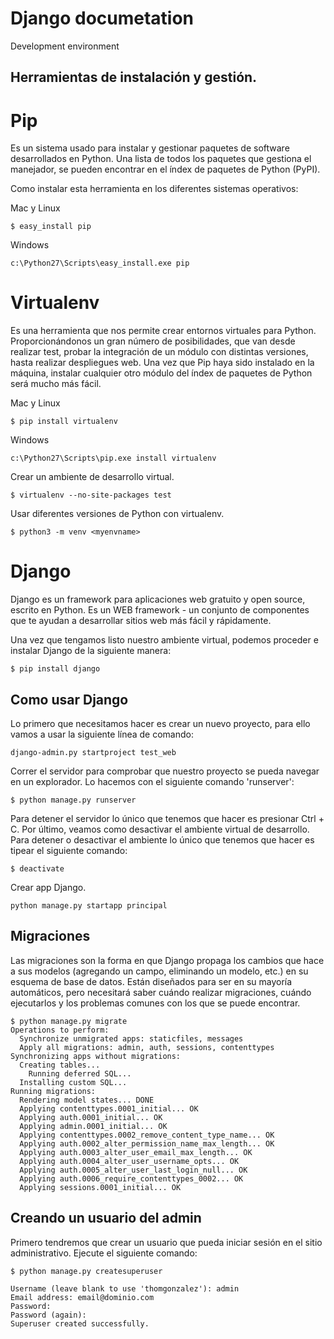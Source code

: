 # Django documetation
Development environment 

Herramientas de instalación y gestión.
--------------------------------------

# Pip
Es un sistema usado para instalar y gestionar paquetes de software desarrollados en Python. Una lista de todos los paquetes que gestiona el manejador, se pueden encontrar en el índex de paquetes de Python (PyPI). 

Como instalar esta herramienta en los diferentes sistemas operativos: 

Mac y Linux
```git
$ easy_install pip
```
Windows
```git
c:\Python27\Scripts\easy_install.exe pip
```

# Virtualenv
Es una herramienta que nos permite crear entornos virtuales para Python. Proporcionándonos un gran número de posibilidades, que van desde realizar test, probar la integración de un módulo con distintas versiones, hasta realizar despliegues web. 
Una vez que Pip haya sido instalado en la máquina, instalar cualquier otro módulo del índex de paquetes de Python será mucho más
fácil. 

Mac y Linux
```git
$ pip install virtualenv
```
Windows
```git
c:\Python27\Scripts\pip.exe install virtualenv
```
Crear un ambiente de desarrollo virtual.
```git
$ virtualenv --no-site-packages test
```
Usar diferentes versiones de Python con virtualenv.
```git
$ python3 -m venv <myenvname>
```
  
# Django
Django es un framework para aplicaciones web gratuito y open source, escrito en Python. Es un WEB framework - un conjunto de componentes que te ayudan a desarrollar sitios web más fácil y rápidamente.

Una vez que tengamos listo nuestro ambiente virtual, podemos proceder e instalar Django de la siguiente manera: 
```git
$ pip install django
```

Como usar Django
----------------
Lo primero que necesitamos hacer es crear un nuevo proyecto, para ello vamos a usar la siguiente línea de comando: 
```git
django-admin.py startproject test_web
```
Correr el servidor para comprobar que nuestro proyecto se pueda navegar en un explorador. Lo hacemos con el siguiente comando 'runserver': 
```git
$ python manage.py runserver
```

Para detener el servidor lo único que tenemos que hacer es presionar Ctrl + C. 
Por último, veamos como desactivar el ambiente virtual de desarrollo. Para detener o desactivar el ambiente lo único que tenemos que hacer es tipear el siguiente comando: 

```git
$ deactivate
```

Crear app Django.
```git
python manage.py startapp principal
```
Migraciones
-----------
Las migraciones son la forma en que Django propaga los cambios que hace a sus modelos (agregando un campo, eliminando un modelo, etc.) en su esquema de base de datos. Están diseñados para ser en su mayoría automáticos, pero necesitará saber cuándo realizar migraciones, cuándo ejecutarlos y los problemas comunes con los que se puede encontrar.

```git
$ python manage.py migrate
Operations to perform:
  Synchronize unmigrated apps: staticfiles, messages
  Apply all migrations: admin, auth, sessions, contenttypes
Synchronizing apps without migrations:
  Creating tables...
    Running deferred SQL...
  Installing custom SQL...
Running migrations:
  Rendering model states... DONE
  Applying contenttypes.0001_initial... OK
  Applying auth.0001_initial... OK
  Applying admin.0001_initial... OK
  Applying contenttypes.0002_remove_content_type_name... OK
  Applying auth.0002_alter_permission_name_max_length... OK
  Applying auth.0003_alter_user_email_max_length... OK
  Applying auth.0004_alter_user_username_opts... OK
  Applying auth.0005_alter_user_last_login_null... OK
  Applying auth.0006_require_contenttypes_0002... OK
  Applying sessions.0001_initial... OK
  ```
Creando un usuario del admin
----------------------------
Primero tendremos que crear un usuario que pueda iniciar sesión en el sitio administrativo. Ejecute el siguiente comando:
```git
$ python manage.py createsuperuser

Username (leave blank to use 'thomgonzalez'): admin
Email address: email@dominio.com
Password:
Password (again):
Superuser created successfully.
```
